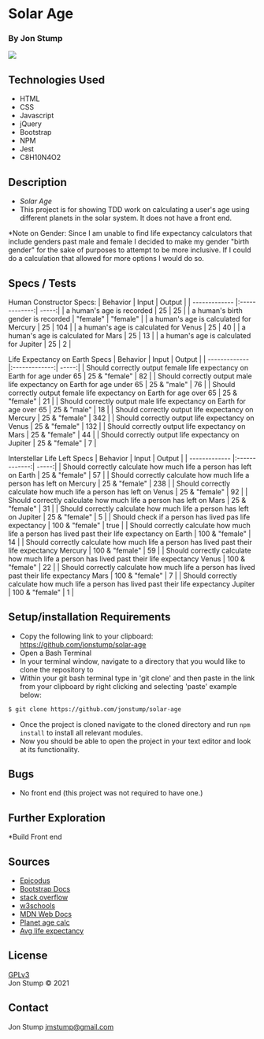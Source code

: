 # Solar Age

### By Jon Stump
<img align="center" src="https://avatars2.githubusercontent.com/u/59323850?s=460&u=372c7d529b7379408ae54491ab3449b6e2f4d94d&v=4">

## Technologies Used
* HTML
* CSS
* Javascript
* jQuery
* Bootstrap
* NPM
* Jest
* C8H10N4O2

## Description
* _Solar Age_  
* This project is for showing TDD work on calculating a user's age using different planets in the solar system. It does not have a front end.

*Note on Gender: Since I am unable to find life expectancy calculators that include genders past male and female I decided to make my gender "birth gender" for the sake of purposes to attempt to be more inclusive. If I could do a calculation that allowed for more options I would do so.

## Specs / Tests

Human Constructor Specs:
| Behavior | Input | Output |
| ------------- |:-------------:| -----:|
| a human's age is recorded | 25 | 25 |
| a human's birth gender is recorded | "female" | "female" |
| a human's age is calculated for Mercury | 25 | 104 |
| a human's age is calculated for Venus | 25 | 40 |
| a human's age is calculated for Mars | 25 | 13 |
| a human's age is calculated for Jupiter | 25 | 2 |

Life Expectancy on Earth Specs
| Behavior | Input | Output |
| ------------- |:-------------:| -----:|
| Should correctly output female life expectancy on Earth for age under 65 | 25 & "female" | 82 |
| Should correctly output male life expectancy on Earth for age under 65 | 25 & "male" | 76 |
| Should correctly output female life expectancy on Earth for age over 65 | 25 & "female" | 21 |
| Should correctly output male life expectancy on Earth for age over 65 | 25 & "male" | 18 |
| Should correctly output life expectancy on Mercury | 25 & "female" | 342 |
| Should correctly output life expectancy on Venus | 25 & "female" | 132 |
| Should correctly output life expectancy on Mars | 25 & "female" | 44 |
| Should correctly output life expectancy on Jupiter | 25 & "female" | 7 |

Interstellar Life Left Specs
| Behavior | Input | Output |
| ------------- |:-------------:| -----:|
| Should correctly calculate how much life a person has left on Earth | 25 & "female" | 57 |
| Should correctly calculate how much life a person has left on Mercury | 25 & "female" | 238 |
| Should correctly calculate how much life a person has left on Venus | 25 & "female" | 92 |
| Should correctly calculate how much life a person has left on Mars | 25 & "female" | 31 |
| Should correctly calculate how much life a person has left on Jupiter | 25 & "female" | 5 |
| Should check if a person has lived pas life expectancy | 100 & "female" | true |
| Should correctly calculate how much life a person has lived past their life expectancy on Earth | 100 & "female" | 14 |
| Should correctly calculate how much life a person has lived past their life expectancy Mercury | 100 & "female" | 59 |
| Should correctly calculate how much life a person has lived past their life expectancy Venus | 100 & "female" | 22 |
| Should correctly calculate how much life a person has lived past their life expectancy Mars | 100 & "female" | 7 |
| Should correctly calculate how much life a person has lived past their life expectancy Jupiter | 100 & "female" | 1 |


## Setup/installation Requirements

* Copy the following link to your clipboard: https://github.com/jonstump/solar-age
* Open a Bash Terminal
* In your terminal window, navigate to a directory that you would like to clone the repository to
* Within your git bash terminal type in 'git clone' and then paste in the link from your clipboard by right clicking and selecting 'paste' example below:
```bash
$ git clone https://github.com/jonstump/solar-age
```
* Once the project is cloned navigate to the cloned directory and run ```npm install``` to install all relevant modules.
* Now you should be able to open the project in your text editor and look at its functionality.


## Bugs
* No front end (this project was not required to have one.)

## Further Exploration 
*Build Front end

## Sources
* [Epicodus](https://www.epicodus.com/)
* [Bootstrap Docs](https://getbootstrap.com/)
* [stack overflow](https://stackoverflow.com/)
* [w3schools](https://www.w3schools.com/)
* [MDN Web Docs](https://developer.mozilla.org/en-US/)
* [Planet age calc](https://theplanets.org/age-on-planets/)
* [Avg life expectancy](https://www.simplyinsurance.com/average-us-life-expectancy-statistics/#section-3)

## License
[GPLv3](https://choosealicense.com/licenses/gpl-3.0/)\
Jon Stump &copy; 2021

## Contact
Jon Stump jmstump@gmail.com
